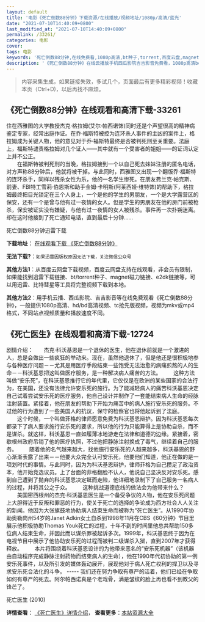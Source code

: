 ```yaml
---
layout: default
title: '电影《死亡倒数88分钟》下载资源/在线播放/视频地址/1080p/高清/蓝光'
date: "2021-07-10T14:40:09+0800"
last_modified_at: "2021-07-10T14:40:09+0800"
permalink: /33261/
categories: 电影
cover:
tags: 电影
keywords: '死亡倒数88分钟,在线免费看,1080p高清,bt种子,torrent,百度云盘,magnet,磁力链,迅雷下载资源'
description: '《死亡倒数88分钟》在线云播放手机西瓜影院吉吉影音免费看，1080p高清bd/hd未删减完整版和tc抢先枪版，mkv/mp4格式，附带bt/torrent种子、magnet/磁力链、百度云盘、网盘资源迅雷下载链接'
---
```


>内容采集生成，如果链接失效，多试几个，页面最后有更多精彩视频！收藏本页（Ctrl+D)，以后再找不麻烦。


## 《死亡倒数88分钟》在线观看和高清下载-33261

住在西雅图的大学教授杰克·格拉姆(艾尔·帕西诺饰)同时还是个声望很高的精神病鉴定专家，经常出庭作证。在乔&middot;福斯特被控为连环杀人事件的主凶的案件上，格拉姆成为关键人物，他的意见对于乔·福斯特最终是否被判死刑至关重要。法庭上，福斯特谴责格拉姆对几个证人——其中就有一个受害者的姐姐——的证词认定上并不公正。<br />　　在福斯特被判死刑的当晚，格拉姆接到一个以自己死去妹妹注册的匿名电话，对方声称88分钟后，他就将被干掉。与此同时，西雅图又出现一个翻版乔·福斯特的连环杀手，同样以残杀女性为乐，他的一名学生惨死。在朋友弗兰克&middot;帕克斯、前妻、FBI特工雪莉·伯恩斯和助手金姆·卡明斯(阿莱西娅·维特饰)的帮助下，格拉姆最终把目光锁定在三个人身上，一个是他的学生的男朋友，一个是大学露营区的保安，还有一个是曾与他有过一夜情的女人。但是学生的男朋友在他的房门前被枪杀，保安被证实没有嫌疑，与他有过一夜情的女人被残杀。事件再一次扑朔迷离。却在这时他接到了死亡通知电话，直到最后十分钟……


死亡倒数88分钟迅雷下载

**下载地址**： [在线观看下载 《死亡倒数88分钟》](https://www.993dy.com//vod-detail-id-15520.html) 


**无法下载?**：`如果迅雷因版权原因无法下载，关注微信公众号 `

**其他方法1**：从百度云网盘下载视频，百度云网盘支持在线观看，非会员有限制，如果能找到迅雷下载链接、bt/torrent种子、magnet磁力链接、e2dk链接等，可以用迅雷、比特彗星等工具将完整视频下载到本地。

**其他方法2**：用手机云播、西瓜影院、吉吉影音等在线免费观看《死亡倒数88分钟》，一般提供1080p高清、hd/bd高清视频、tc抢先版视频，视频为mkv或mp4格式，不同站点视频质量和播放速度不同。


## 《死亡医生》在线观看和高清下载-12724

剧情介绍：　　杰克·科沃基恩是一个退休的医生，他在退休前就是一个激进的人，总是会做出一些疯狂的举动来。现在，虽然他退休了，但是他还是很积极地参与各种医疗问题－－尤其是用医疗手段结束一些饱受无法治愈的病痛煎熬的人的生命－－科沃基恩把这叫做医疗服务，是一种解决病人痛苦的方法。 　　这种方法叫做“安乐死”，在科沃基恩推行它的年代里，它仅仅是在欧洲的某些国家的合法行为，在美国，还没有法律允许安乐死的施行。为了能减轻病人的痛苦科沃基恩决定自己试着尝试安乐死的医疗服务，他自己设计并制作了一套能结束病人生命的经脉注射装置。紧接着，他在朋友的帮助下开始为痛苦中的病人施行安乐死的服务。不过他的行为遭到了一些美国人的抗议，保守的检察官也将他起诉到了法庭。 　　这个时候，一个叫做菲格的律师愿意免费为科沃基恩辩护。因为科沃基恩每次都录下了病人要求施行安乐死的要求，所以他的行为只能算得上是协助自杀，而不是谋杀。就这样，科沃基恩一直如履薄冰地游走在法律和道德的边缘。紧接着，密歇根州政府吊销了他的医疗执照，不过他把静脉注射换成了毒气，继续着自己的服务。 　　随着他的名气越来越大，找他施行安乐死的人越来越多，科沃基恩的野心渐渐表露了出来－－他要大众完全认可安乐死，他要他们知道，他正在做的是一项划时代的事情。与此同时，因为为科沃基恩辩护，律师菲格为自己攒足了政治资本，他开始竞选议员。上了台面的菲格翻脸不认人，他说自己坚决反对安乐死。感到自己遭到了抛弃的科沃基恩决定铤而走险，他详细地录制下了自己服务一名病人的过程，并将其公之于众。 　　这种挑战道德底线的做法会为他带来什么？ 　　美国密西根州的杰克·科沃基恩医生是一个备受争议的人物，他在安乐死问题上大胆得近于反叛和罪恶的行为，使关于死亡的选择的争论成为西方社会人人关注的新闻。他因为大张旗鼓地协助病人结束生命而被称为“死亡医生”。从1990年协助奥勒岗州54岁的Janet Adkin女土自杀到1998年11月在CBS《60分钟》节目里展示他积极协助Thomas Youk死亡的过程，十年不到的时间里他总共帮助150多位病人结束生命，并因此而以谋杀罪被起诉多次。1999年，科沃基恩终于因为在电视节目中展示了他协助安乐死的过程而被判二级谋杀入狱，直到2007年才获得释放。 　　本片将围绕着科沃基恩设计的为他带来恶名的“安乐死机器”（该机器由自动程序完成静脉注射药物而结束病人的生命），他在1990年代初协助的第一例安乐死事件，以及所引发的媒体轰动展开，展现他对于病人死亡权利的捍卫以及寻求安乐死合法化的斗争。 ----- 我们还在努力争取有尊严的活着，他们已经在争取如何有尊严的死去。阿尔帕西诺真是个老戏骨，满是皱纹的脸上再也看不到教父的锋芒了。


死亡医生 (2010)

**详情查看**： [《死亡医生》详情介绍](/movie/12724/)， **查看更多**：[本站资源大全](/movie/t/all/)

